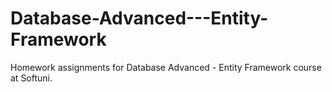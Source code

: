 # Database-Advanced---Entity-Framework
Homework assignments for Database Advanced - Entity Framework course at Softuni.
